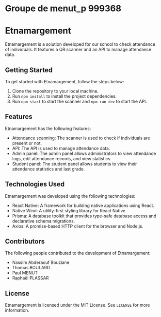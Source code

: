 # Groupe de menut_p 999368

# Etnamargement

Etnamargement is a solution developed for our school to check attendance of individuals. It features a QR scanner and an API to manage attendance data.

## Getting Started

To get started with Etnamargement, follow the steps below:

1. Clone the repository to your local machine.
2. Run `npm install` to install the project dependencies.
3. Run `npm start` to start the scanner and `npm run dev` to start the API.

## Features

Etnamargement has the following features:

- Attendance scanning: The scanner is used to check if individuals are present or not.
- API: The API is used to manage attendance data.
- Admin panel: The admin panel allows administrators to view attendance logs, edit attendance records, and view statistics.
- Student panel: The student panel allows students to view their attendance statistics and last grade.

## Technologies Used

Etnamargement was developed using the following technologies:

- React Native: A framework for building native applications using React.
- Native Wind: A utility-first styling library for React Native.
- Prisma: A database toolkit that provides type-safe database access and declarative schema migrations.
- Axios: A promise-based HTTP client for the browser and Node.js.

## Contributors

The following people contributed to the development of Etnamargement:

- Nassim Abderaouf Bouziane
- Thomas BOULARD
- Paul MENUT
- Raphaël PLASSAR

## License

Etnamargement is licensed under the MIT License. See `LICENSE` for more information.



